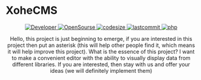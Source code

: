 # XoheCMS

<div align="center">

 <a href="https://github.com/xoheveras"> ![Developer](https://img.shields.io/badge/Developed%20by-xoheveras(Egor%20Udovin)-blueviolet) </a> 
 <a href="https://github.com/xoheveras/Xinoro"> ![OpenSourse](https://img.shields.io/badge/Open%20Source-Xinoro-blueviolet) </a>
 <a href=""> ![codesize](https://img.shields.io/github/languages/code-size/xoheveras/Xinoro) </a> 
 <a href=""> ![lastcommit](https://img.shields.io/github/last-commit/xoheveras/Xinoro) </a>
 <a href=""> ![php](https://img.shields.io/badge/php-7.3+-blueviolet) </a>
 
 </div>
 
 <div align="center">
 Hello, this project is just beginning to emerge, if you are interested in this project then put an asterisk (this will help other people find it, which means it will help improve this project). What is the essence of this project? I want to make a convenient editor with the ability to visually display data from different libraries.
If you are interested, then stay with us and offer your ideas (we will definitely implement them)
 </div>
